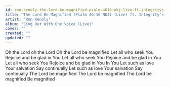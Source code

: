 ```yaml
---
id: ron-kenoly-the-lord-be-magnified-psalm-4016-nkj-live-ft-integritys-hosanna-music
title: "The Lord Be Magnified (Psalm 40:16 NKJ) (Live) ft. Integrity's Hosanna! Music"
artist: "Ron Kenoly"
album: "Sing Out With One Voice (Live)"
cover: ""
created: ""
updated: ""
---
```


Oh the Lord oh the Lord
Oh the Lord be magnified
Let all who seek You
Rejoice and be glad in You
Let all who seek You
Rejoice and be glad in You
Let all who seek You
Rejoice and be glad in You
In You
Let such as love Your salvation
Say continually
Let such as love Your salvation
Say continually
The Lord be magnified
The Lord be magnified
The Lord be magnified
Be magnified